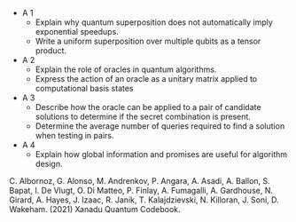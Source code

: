 * A 1
  * Explain why quantum superposition does not automatically imply exponential speedups.
  * Write a uniform superposition over multiple qubits as a tensor product.
* A 2
  * Explain the role of oracles in quantum algorithms.
  * Express the action of an oracle as a unitary matrix applied to computational basis states
* A 3
  * Describe how the oracle can be applied to a pair of candidate solutions to determine if the secret combination is present.
  * Determine the average number of queries required to find a solution when testing in pairs.
* A 4
  * Explain how global information and promises are useful for algorithm design.





C. Albornoz, G. Alonso, M. Andrenkov, P. Angara, A. Asadi, A. Ballon, S. Bapat, I. De Vlugt, O. Di Matteo, P. Finlay, A. Fumagalli, A. Gardhouse, N. Girard, A. Hayes, J. Izaac, R. Janik, T. Kalajdzievski, N. Killoran, J. Soni, D. Wakeham. (2021) Xanadu Quantum Codebook.